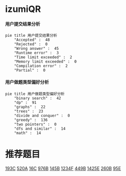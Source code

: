# izumiQR

<!-- tabs:start -->



#### **用户提交结果分析**

```mermaid
pie title 用户提交结果分析
    "Accepted" :  48
    "Rejected" :  0
    "Wrong answer" :  45
    "Runtime error" :  3
    "Time limit exceeded" :  2
    "Memory limit exceeded" :  0
    "Compilation error" :  2
    "Partial" :  0
```

#### **用户做题类型偏好分析**

```mermaid
pie title 用户做题类型偏好分析
    "binary search" :  42
    "dp" :  91
    "graphs" :  22
    "trees" :  23
    "divide and conquer" :  0
    "greedy" :  136
    "two pointers" :  0
    "dfs and similar" :  14
    "math" :  14
```



<!-- tabs:end -->
# 推荐题目
[193C](https://codeforces.com/contest/193/problem/C)
[520A](https://codeforces.com/contest/520/problem/A)
[16C](https://codeforces.com/contest/16/problem/C)
[976B](https://codeforces.com/contest/976/problem/B)
[145B](https://codeforces.com/contest/145/problem/B)
[1234F](https://codeforces.com/contest/1234/problem/F)
[449B](https://codeforces.com/contest/449/problem/B)
[1425E](https://codeforces.com/contest/1425/problem/E)
[260B](https://codeforces.com/contest/260/problem/B)
[95E](https://codeforces.com/contest/95/problem/E)
